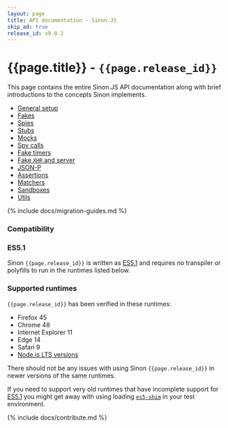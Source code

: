 ```yaml
---
layout: page
title: API documentation - Sinon.JS
skip_ad: true
release_id: v9.0.2
---
```


# {{page.title}} - `{{page.release_id}}`

This page contains the entire Sinon.JS API documentation along with brief introductions to the concepts Sinon implements.

* [General setup](./general-setup)
* [Fakes](./fakes)
* [Spies](./spies)
* [Stubs](./stubs)
* [Mocks](./mocks)
* [Spy calls](./spy-call)
* [Fake timers](./fake-timers)
* [Fake <code>XHR</code> and server](./fake-xhr-and-server)
* [JSON-P](./json-p)
* [Assertions](./assertions)
* [Matchers](./matchers)
* [Sandboxes](./sandbox)
* [Utils](./utils)

{% include docs/migration-guides.md %}

### Compatibility

### ES5.1

Sinon `{{page.release_id}}` is written as [ES5.1][ES5] and requires no transpiler or polyfills to run in the runtimes listed below.

### Supported runtimes

`{{page.release_id}}` has been verified in these runtimes:

* Firefox 45
* Chrome 48
* Internet Explorer 11
* Edge 14
* Safari 9
* [Node.js LTS versions](https://github.com/nodejs/Release)

There should not be any issues with using Sinon `{{page.release_id}}` in newer versions of the same runtimes.

If you need to support very old runtimes that have incomplete support for [ES5.1][ES5] you might get away with using loading [`es5-shim`][es5-shim] in your test environment.

{% include docs/contribute.md %}

[ES5]: http://www.ecma-international.org/ecma-262/5.1/
[es5-shim]: https://github.com/es-shims/es5-shim
